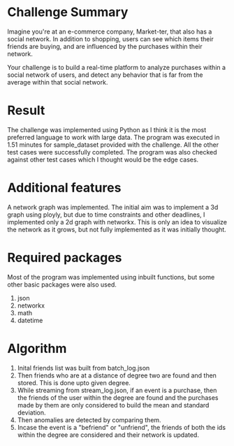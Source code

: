 # Challenge Summary

Imagine you're at an e-commerce company, Market-ter, that also has a social network. In addition to shopping, users can see which items their friends are buying, and are influenced by the purchases within their network. 

Your challenge is to build a real-time platform to analyze purchases within a social network of users, and detect any behavior that is far from the average within that social network.

# Result

The challenge was implemented using Python as I think it is the most preferred language to work with large data. The program was executed in 1.51 minutes for sample_dataset provided with the challenge. All the other test cases were successfully completed. The program was also checked against other test cases which I thought would be the edge cases.

# Additional features

A network graph was implemented. The initial aim was to implement a 3d graph using ployly, but due to time constraints and other deadlines, I implemented only a 2d graph with networkx. This is only an idea to visualize the network as it grows, but not fully implemented as it was initially thought.

# Required packages
Most of the program was implemented using inbuilt functions, but some other basic packages were also used.
1. json
2. networkx
3. math
4. datetime

# Algorithm

1. Inital friends list was built from batch_log.json
2. Then friends who are at a distance of degree two are found and then stored. This is done upto given degree.
3. While streaming from stream_log.json, if an event is a purchase, then the friends of the user within the degree are found and the purchases made by them are only considered to build the mean and standard deviation.
4. Then anomalies are detected by comparing them.
5. Incase the event is a "befriend" or "unfriend", the friends of both the ids within the degree are considered and their network is updated.
